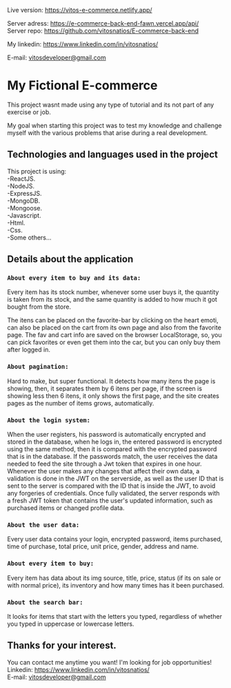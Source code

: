 Live version: https://vitos-e-commerce.netlify.app/

Server adress: https://e-commerce-back-end-fawn.vercel.app/api/ \
Server repo: https://github.com/vitosnatios/E-commerce-back-end

My linkedin: https://www.linkedin.com/in/vitosnatios/

E-mail: vitosdeveloper@gmail.com

# My Fictional E-commerce

This project wasnt made using any type of tutorial and its not part of any exercise or job.

My goal when starting this project was to test my knowledge and challenge myself with the various problems that arise during a real development.

## Technologies and languages used in the project

This project is using: \
-ReactJS. \
-NodeJS. \
-ExpressJS. \
-MongoDB. \
-Mongoose. \
-Javascript. \
-Html. \
-Css. \
-Some others...

## Details about the application

### `About every item to buy and its data:`

Every item has its stock number, whenever some user buys it, the quantity is taken from its stock, and the same quantity is added to how much it got bought from the store.

The itens can be placed on the favorite-bar by clicking on the heart emoti, can also be placed on the cart from its own page and also from the favorite page. The fav and cart info are saved on the browser LocalStorage, so, you can pick favorites or even get them into the car, but you can only buy them after logged in.

### `About pagination:`

Hard to make, but super functional. It detects how many itens the page is showing, then, it separates them by 6 itens per page, if the screen is showing less then 6 itens, it only shows the first page, and the site creates pages as the number of items grows, automatically.

### `About the login system:`

When the user registers, his password is automatically encrypted and stored in the database, when he logs in, the entered password is encrypted using the same method, then it is compared with the encrypted password that is in the database.
If the passwords match, the user receives the data needed to feed the site through a Jwt token that expires in one hour. Whenever the user makes any changes that affect their own data, a validation is done in the JWT on the serverside, as well as the user ID that is sent to the server is compared with the ID that is inside the JWT, to avoid any forgeries of credentials. Once fully validated, the server responds with a fresh JWT token that contains the user's updated information, such as purchased items or changed profile data.

### `About the user data:`

Every user data contains your login, encrypted password, items purchased, time of purchase, total price, unit price, gender, address and name.

### `About every item to buy:`

Every item has data about its img source, title, price, status (if its on sale or with normal price), its inventory and how many times has it been purchased.

### `About the search bar:`

It looks for items that start with the letters you typed, regardless of whether you typed in uppercase or lowercase letters.

## Thanks for your interest.

You can contact me anytime you want! I'm looking for job opportunities! \
Linkedin: https://www.linkedin.com/in/vitosnatios/ \
E-mail: vitosdeveloper@gmail.com
